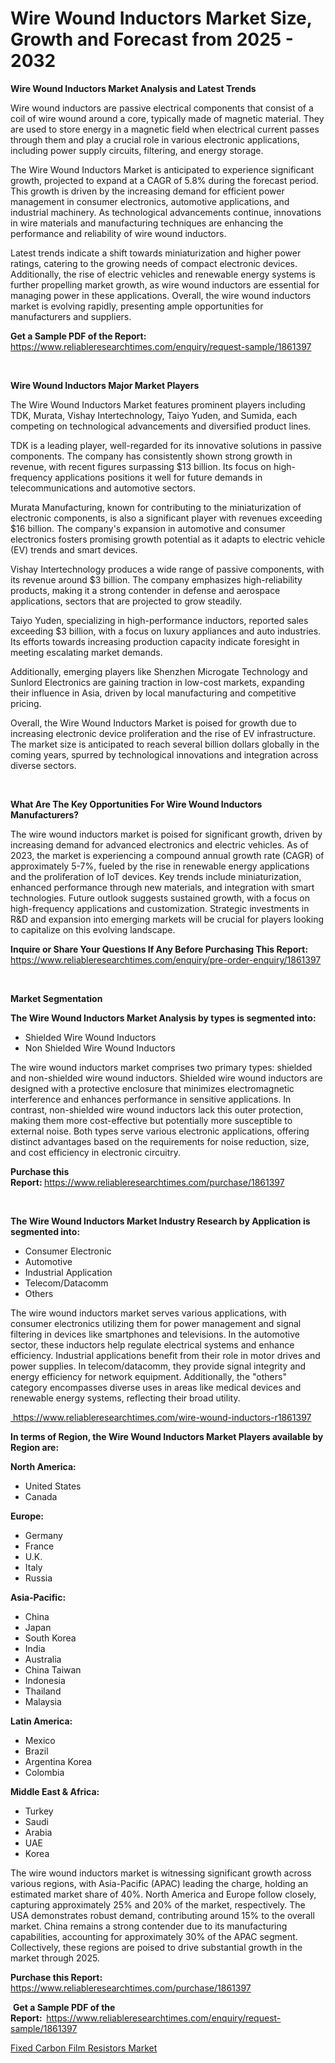 <p><h1>Wire Wound Inductors Market Size, Growth and Forecast from 2025 - 2032</h1></p><p><strong>Wire Wound Inductors Market Analysis and Latest Trends</strong></p>
<p><p>Wire wound inductors are passive electrical components that consist of a coil of wire wound around a core, typically made of magnetic material. They are used to store energy in a magnetic field when electrical current passes through them and play a crucial role in various electronic applications, including power supply circuits, filtering, and energy storage. </p><p>The Wire Wound Inductors Market is anticipated to experience significant growth, projected to expand at a CAGR of 5.8% during the forecast period. This growth is driven by the increasing demand for efficient power management in consumer electronics, automotive applications, and industrial machinery. As technological advancements continue, innovations in wire materials and manufacturing techniques are enhancing the performance and reliability of wire wound inductors. </p><p>Latest trends indicate a shift towards miniaturization and higher power ratings, catering to the growing needs of compact electronic devices. Additionally, the rise of electric vehicles and renewable energy systems is further propelling market growth, as wire wound inductors are essential for managing power in these applications. Overall, the wire wound inductors market is evolving rapidly, presenting ample opportunities for manufacturers and suppliers.</p></p>
<p><strong>Get a Sample PDF of the Report:&nbsp;</strong> <a href="https://www.reliableresearchtimes.com/enquiry/request-sample/1861397?utm_campaign=3190&utm_medium=2&utm_source=Github&utm_content=ia&utm_term=06042025&utm_id=wire-wound-inductors">https://www.reliableresearchtimes.com/enquiry/request-sample/1861397</a></p>
<p>&nbsp;</p>
<p><strong>Wire Wound Inductors Major Market Players</strong></p>
<p><p>The Wire Wound Inductors Market features prominent players including TDK, Murata, Vishay Intertechnology, Taiyo Yuden, and Sumida, each competing on technological advancements and diversified product lines. </p><p>TDK is a leading player, well-regarded for its innovative solutions in passive components. The company has consistently shown strong growth in revenue, with recent figures surpassing $13 billion. Its focus on high-frequency applications positions it well for future demands in telecommunications and automotive sectors.</p><p>Murata Manufacturing, known for contributing to the miniaturization of electronic components, is also a significant player with revenues exceeding $16 billion. The company's expansion in automotive and consumer electronics fosters promising growth potential as it adapts to electric vehicle (EV) trends and smart devices.</p><p>Vishay Intertechnology produces a wide range of passive components, with its revenue around $3 billion. The company emphasizes high-reliability products, making it a strong contender in defense and aerospace applications, sectors that are projected to grow steadily.</p><p>Taiyo Yuden, specializing in high-performance inductors, reported sales exceeding $3 billion, with a focus on luxury appliances and auto industries. Its efforts towards increasing production capacity indicate foresight in meeting escalating market demands.</p><p>Additionally, emerging players like Shenzhen Microgate Technology and Sunlord Electronics are gaining traction in low-cost markets, expanding their influence in Asia, driven by local manufacturing and competitive pricing.</p><p>Overall, the Wire Wound Inductors Market is poised for growth due to increasing electronic device proliferation and the rise of EV infrastructure. The market size is anticipated to reach several billion dollars globally in the coming years, spurred by technological innovations and integration across diverse sectors.</p></p>
<p>&nbsp;</p>
<p><strong>What Are The Key Opportunities For Wire Wound Inductors Manufacturers?</strong></p>
<p><p>The wire wound inductors market is poised for significant growth, driven by increasing demand for advanced electronics and electric vehicles. As of 2023, the market is experiencing a compound annual growth rate (CAGR) of approximately 5-7%, fueled by the rise in renewable energy applications and the proliferation of IoT devices. Key trends include miniaturization, enhanced performance through new materials, and integration with smart technologies. Future outlook suggests sustained growth, with a focus on high-frequency applications and customization. Strategic investments in R&D and expansion into emerging markets will be crucial for players looking to capitalize on this evolving landscape.</p></p>
<p><strong>Inquire or Share Your Questions If Any Before Purchasing This Report:</strong> <a href="https://www.reliableresearchtimes.com/enquiry/pre-order-enquiry/1861397?utm_campaign=3190&utm_medium=2&utm_source=Github&utm_content=ia&utm_term=06042025&utm_id=wire-wound-inductors">https://www.reliableresearchtimes.com/enquiry/pre-order-enquiry/1861397</a></p>
<p>&nbsp;</p>
<p><strong>Market Segmentation</strong></p>
<p><strong>The Wire Wound Inductors Market Analysis by types is segmented into:</strong></p>
<p><ul><li>Shielded Wire Wound Inductors</li><li>Non Shielded Wire Wound Inductors</li></ul></p>
<p><p>The wire wound inductors market comprises two primary types: shielded and non-shielded wire wound inductors. Shielded wire wound inductors are designed with a protective enclosure that minimizes electromagnetic interference and enhances performance in sensitive applications. In contrast, non-shielded wire wound inductors lack this outer protection, making them more cost-effective but potentially more susceptible to external noise. Both types serve various electronic applications, offering distinct advantages based on the requirements for noise reduction, size, and cost efficiency in electronic circuitry.</p></p>
<p><strong>Purchase this Report:&nbsp;</strong><a href="https://www.reliableresearchtimes.com/purchase/1861397?utm_campaign=3190&utm_medium=2&utm_source=Github&utm_content=ia&utm_term=06042025&utm_id=wire-wound-inductors">https://www.reliableresearchtimes.com/purchase/1861397</a></p>
<p>&nbsp;</p>
<p><strong>The Wire Wound Inductors Market Industry Research by Application is segmented into:</strong></p>
<p><ul><li>Consumer Electronic</li><li>Automotive</li><li>Industrial Application</li><li>Telecom/Datacomm</li><li>Others</li></ul></p>
<p><p>The wire wound inductors market serves various applications, with consumer electronics utilizing them for power management and signal filtering in devices like smartphones and televisions. In the automotive sector, these inductors help regulate electrical systems and enhance efficiency. Industrial applications benefit from their role in motor drives and power supplies. In telecom/datacomm, they provide signal integrity and energy efficiency for network equipment. Additionally, the "others" category encompasses diverse uses in areas like medical devices and renewable energy systems, reflecting their broad utility.</p></p>
<p><a href="https://www.reliableresearchtimes.com/wire-wound-inductors-r1861397?utm_campaign=3190&utm_medium=2&utm_source=Github&utm_content=ia&utm_term=06042025&utm_id=wire-wound-inductors">&nbsp;https://www.reliableresearchtimes.com/wire-wound-inductors-r1861397</a></p>
<p><strong>In terms of Region, the Wire Wound Inductors Market Players available by Region are:</strong></p>
<p>
    <p> <strong> North America: </strong>
        <ul>
            <li>United States</li>
            <li>Canada</li>
        </ul>
        </p> 
    <p> <strong> Europe: </strong>
        <ul>
            <li>Germany</li>
            <li>France</li>
            <li>U.K.</li>
            <li>Italy</li>
            <li>Russia</li>
        </ul>
        </p> 
    <p> <strong> Asia-Pacific: </strong>
        <ul>
            <li>China</li>
            <li>Japan</li>
            <li>South Korea</li>
            <li>India</li>
            <li>Australia</li>
            <li>China Taiwan</li>
            <li>Indonesia</li>
            <li>Thailand</li>
            <li>Malaysia</li>
        </ul>
        </p> 
    <p> <strong> Latin America: </strong>
        <ul>
            <li>Mexico</li>
            <li>Brazil</li>
            <li>Argentina Korea</li>
            <li>Colombia</li>
        </ul>
        </p> 
    <p> <strong> Middle East & Africa: </strong>
        <ul>
            <li>Turkey</li>
            <li>Saudi</li>
            <li>Arabia</li>
            <li>UAE</li>
            <li>Korea</li>
        </ul>
    </p>
    </p>
<p><p>The wire wound inductors market is witnessing significant growth across various regions, with Asia-Pacific (APAC) leading the charge, holding an estimated market share of 40%. North America and Europe follow closely, capturing approximately 25% and 20% of the market, respectively. The USA demonstrates robust demand, contributing around 15% to the overall market. China remains a strong contender due to its manufacturing capabilities, accounting for approximately 30% of the APAC segment. Collectively, these regions are poised to drive substantial growth in the market through 2025.</p></p>
<p><strong>Purchase this Report: </strong><a href="https://www.reliableresearchtimes.com/purchase/1861397?utm_campaign=3190&utm_medium=2&utm_source=Github&utm_content=ia&utm_term=06042025&utm_id=wire-wound-inductors">https://www.reliableresearchtimes.com/purchase/1861397</a></p>
<p>&nbsp;<strong>Get a Sample PDF of the Report:&nbsp;&nbsp;</strong><a href="https://www.reliableresearchtimes.com/enquiry/request-sample/1861397?utm_campaign=3190&utm_medium=2&utm_source=Github&utm_content=ia&utm_term=06042025&utm_id=wire-wound-inductors">https://www.reliableresearchtimes.com/enquiry/request-sample/1861397</a></p>
<p><strong></strong></p>
<p><p><a href="https://github.com/krulicfidura/Market-Research-Report-List-1/blob/main/fixed-carbon-film-resistors-market.md?utm_campaign=3190&utm_medium=2&utm_source=Github&utm_content=ia&utm_term=06042025&utm_id=wire-wound-inductors">Fixed Carbon Film Resistors Market</a></p></p>